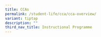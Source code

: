 ```yaml
---
title: CCAs
permalink: /student-life/cca/cca-overview/
variant: tiptap
description: ""
third_nav_title: Instructional Programme
---
```

